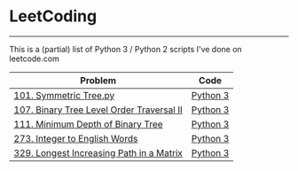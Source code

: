 # LeetCoding
-----------------------
This is a (partial) list of Python 3 / Python 2 scripts I've done on leetcode.com

|     Problem           |      Code      |
|-----------------|---------------|
| [101. Symmetric Tree.py](https://leetcode.com/problems/symmetric-tree/) |   [Python 3](101_Symmetric_Tree.py) |
|[107. Binary Tree Level Order Traversal II](https://leetcode.com/problems/binary-tree-level-order-traversal-ii)  |[Python 3](107_Binary_Tree_Level_Order_Traversal_II.py) |
| [111. Minimum Depth of Binary Tree](https://leetcode.com/problems/minimum-depth-of-binary-tree) | [Python 3](111_Minimum_Depth_of_Binary_Tree.py) |
| [273.	Integer to English Words](https://leetcode.com/problems/integer-to-english-words/) | [Python 3](273_Integer_to_English_Words.py) |
| [329. Longest Increasing Path in a Matrix ](https://leetcode.com/problems/longest-increasing-path-in-a-matrix) | [Python 3](329_Longest_Increasing_Path_in_a_Matrix.py)|
